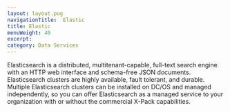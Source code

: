 ```yaml
---
layout: layout.pug
navigationTitle:  Elastic
title: Elastic
menuWeight: 40
excerpt:
category: Data Services
---
```

Elasticsearch is a distributed, multitenant-capable, full-text search engine with an HTTP web interface and schema-free JSON documents. Elasticsearch clusters are highly available, fault tolerant, and durable. Multiple Elasticsearch clusters can be installed on DC/OS and managed independently, so you can offer Elasticsearch as a managed service to your organization with or without the commercial X-Pack capabilities.
